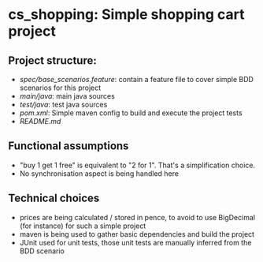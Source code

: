 # cs_shopping: Simple shopping cart project

## Project structure:
* _spec/base_scenarios.feature_:  contain a feature file to cover simple BDD scenarios for this project
* _main/java_:  main java sources
* _test/java_:  test java sources
* _pom.xml_:  Simple maven config to build and execute the project tests
* _README.md_

## Functional assumptions
* "buy 1 get 1 free" is equivalent to "2 for 1". That's a simplification choice.
* No synchronisation aspect is being handled here

## Technical choices
* prices are being calculated / stored in pence, to avoid to use BigDecimal (for instance) for such a simple project
* maven is being used to gather basic dependencies and build the project
* JUnit used for unit tests, those unit tests are manually inferred from the BDD scenario

